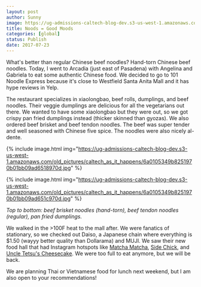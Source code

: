 ```yaml
---
layout: post
author: Sunny
image: https://ug-admissions-caltech-blog-dev.s3-us-west-1.amazonaws.com/old_pictures/caltech_as_it_happens/6a0105349b8251970b01b8d294775e970c.jpg
title: Noods = Good Moods
categories: [global]
status: Publish
date: 2017-07-23
---
```






























What's better than regular Chinese beef noodles? Hand-torn Chinese beef noodles. Today, I went to Arcadia (just east of Pasadena) with Angelina and Gabriela to eat some authentic Chinese food. We decided to go to 101 Noodle Express because it's close to Westfield Santa Anita Mall and it has hype reviews in Yelp.


The restaurant specializes in xiaolongbao, beef rolls, dumplings, and beef noodles. Their veggie dumplings are delicious for all the vegetarians out there. We wanted to have some xiaolongbao but they were out, so we got crispy pan fried dumplings instead (thicker skinned than gyozas). We also ordered beef brisket and beef tendon noodles. The beef was super tender and well seasoned with Chinese five spice. The noodles were also nicely al-dente.




{% include image.html img="https://ug-admissions-caltech-blog-dev.s3-us-west-1.amazonaws.com/old_pictures/caltech_as_it_happens/6a0105349b8251970b01bb09ad6518970d.jpg" %}




{% include image.html img="https://ug-admissions-caltech-blog-dev.s3-us-west-1.amazonaws.com/old_pictures/caltech_as_it_happens/6a0105349b8251970b01bb09ad651c970d.jpg" %}


*Top to bottom: beef brisket noodles (hand-torn), beef tendon noodles (regular), pan fried dumplings.*

We walked in the &gt;100F heat to the mall after. We were fanatics of stationary, so we checked out Daiso, a Japanese chain where everything is $1.50 (wayyy better quality than Dollarama) and MUJI. We saw their new food hall that had Instagram hotspots like <a href="https://www.yelp.com/biz/matcha-matcha-arcadia-2">Matcha Matcha</a>, <a href="https://www.instagram.com/explore/locations/1715737002008168/side-chick/">Side Chick</a>, and <a href="https://www.laweekly.com/restaurants/las-latest-dessert-craze-is-uncle-tetsu-cheesecake-7789883">Uncle Tetsu's Cheesecake</a>. We were too full to eat anymore, but we will be back.


We are planning Thai or Vietnamese food for lunch next weekend, but I am also open to your recommendations!

